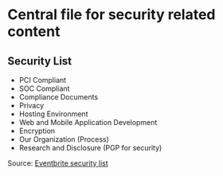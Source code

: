 # Central file for security related content

## Security List
* PCI Compliant
* SOC Compliant
* Compliance Documents
* Privacy
* Hosting Environment
* Web and Mobile Application Development
* Encryption
* Our Organization (Process)
* Research and Disclosure (PGP for security)

Source: [Eventbrite security list](https://eventbrite.com/security/)
